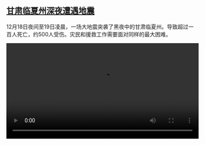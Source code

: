 <!--1702995423000-->
[甘肃临夏州深夜遭遇地震](https://www.dw.com/zh/%E7%94%98%E8%82%83%E4%B8%B4%E5%A4%8F%E5%B7%9E%E6%B7%B1%E5%A4%9C%E9%81%AD%E9%81%87%E5%9C%B0%E9%9C%87/a-67767651)
------

<p>12月18日夜间至19日凌晨，一场大地震突袭了黑夜中的甘肃临夏州。导致超过一百人死亡，约500人受伤。灾民和援救工作需要面对同样的最大困难。</small></p><video src="https://tvdownloaddw-a.akamaihd.net/dwtv_video/flv/vdt_zh/2023/chi231219_dwvgchi231219_gansu_01icw_01icw_AVC_1280x720.mp4" controls style="width:100%"></video>
